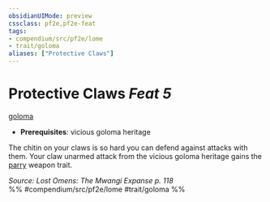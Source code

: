 ```yaml
---
obsidianUIMode: preview
cssclass: pf2e,pf2e-feat
tags:
- compendium/src/pf2e/lome
- trait/goloma
aliases: ["Protective Claws"]
---
```

# Protective Claws  *Feat 5*  
[goloma](../../rules/traits/goloma-lome.md)  

- **Prerequisites**: vicious goloma heritage

The chitin on your claws is so hard you can defend against attacks with them. Your claw unarmed attack from the vicious goloma heritage gains the [parry](../../rules/traits/parry.md) weapon trait.

*Source: Lost Omens: The Mwangi Expanse p. 118*  
%% #compendium/src/pf2e/lome #trait/goloma %%